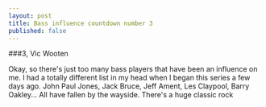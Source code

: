 ```yaml
---
layout: post
title: Bass influence countdown number 3
published: false
---
```

##\#3, Vic Wooten

Okay, so there's just too many bass players that have been an influence on me.  I had a totally different list in my head when I began this series a few days ago.  John Paul Jones, Jack Bruce, Jeff Ament, Les Claypool, Barry Oakley... All have fallen by the wayside.  There's a huge classic rock 
